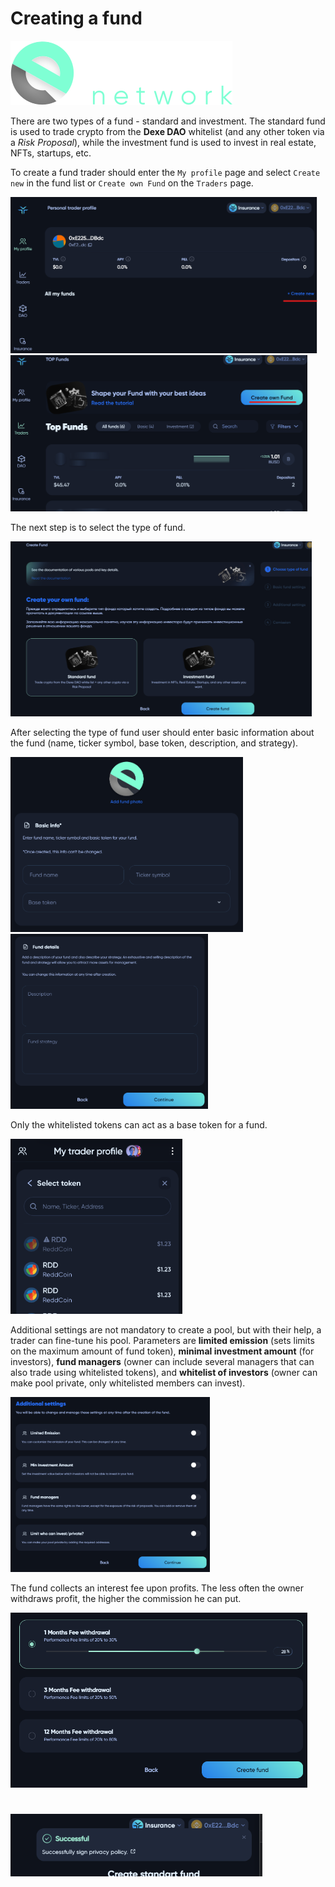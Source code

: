 # Creating a fund

![Logo](../img/logoDeXe.svg)

There are two types of a fund - standard and investment. The standard fund is used to trade crypto from the **Dexe DAO** whitelist (and any other token via a *Risk Proposal*), while the investment fund is used to invest in real estate, NFTs, startups, etc.

To create a fund trader should enter the `My profile` page and select `Create new` in the fund list or `Create own Fund` on the `Traders` page.

<img src="../img/userGuideInvestmentCreateFund/userGuideImg_MyProfile.png" height="250" />
<img src="../img/userGuideInvestmentCreateFund/userGuideImg_Traders.png" height="250" />

The next step is to select the type of fund.

<img src="../img/userGuideInvestmentCreateFund/userGuideImg_CreateFund.png" height="280" />

After selecting the type of fund user should enter basic information about the fund (name, ticker symbol, base token, description, and strategy).

<img src="../img/userGuideInvestmentCreateFund/userGuideImg_BasicFundSettings.png" height="280" />
<img src="../img/userGuideInvestmentCreateFund/userGuideImg_FundDetails.png" height="280" />

Only the whitelisted tokens can act as a base token for a fund.

<img src="../img/userGuideInvestmentCreateFund/userGuideImg_BaseToken.png" height="280" />

Additional settings are not mandatory to create a pool, but with their help, a trader can fine-tune his pool. Parameters are **limited emission** (sets limits on the maximum amount of fund token), **minimal investment amount** (for investors), **fund managers** (owner can include several managers that can also trade using whitelisted tokens), and **whitelist of investors** (owner can make pool private, only whitelisted members can invest).

<img src="../img/userGuideInvestmentCreateFund/userGuideImg_AdditionalSettings.png" height="280" />

The fund collects an interest fee upon profits. The less often the owner withdraws profit, the higher the commission he can put.

<img src="../img/userGuideInvestmentCreateFund/userGuideImg_WithdrawalFee.png" height="280" />

#

<img src="../img/userGuideInvestmentCreateFund/userGuideImg_Success.png" height="100" />